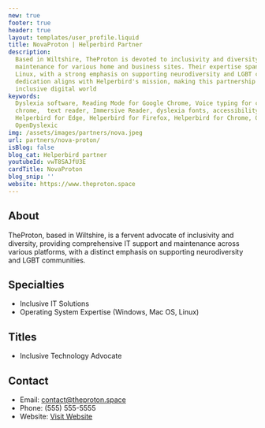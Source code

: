 ```yaml
---
new: true
footer: true
header: true
layout: templates/user_profile.liquid
title: NovaProton | Helperbird Partner
description:
  Based in Wiltshire, TheProton is devoted to inclusivity and diversity, providing IT support and
  maintenance for various home and business sites. Their expertise spans from Windows and Mac OS to
  Linux, with a strong emphasis on supporting neurodiversity and LGBT communities. TheProton's
  dedication aligns with Helperbird's mission, making this partnership a stride towards a more
  inclusive digital world
keywords:
  Dyslexia software, Reading Mode for Google Chrome, Voice typing for chrome, Text to speech for
  chrome,  text reader, Immersive Reader, dyslexia fonts, accessibility software, dyslexia software,
  Helperbird for Edge, Helperbird for Firefox, Helperbird for Chrome, Opendyslexic for Chrome,
  OpenDyslexic
img: /assets/images/partners/nova.jpeg
url: partners/nova-proton/
isBlog: false
blog_cat: Helperbird partner
youtubeId: vwT8SAJfU3E
cardTitle: NovaProton
blog_snip: ''
website: https://www.theproton.space
---
```


## About

TheProton, based in Wiltshire, is a fervent advocate of inclusivity and diversity, providing
comprehensive IT support and maintenance across various platforms, with a distinct emphasis on
supporting neurodiversity and LGBT communities.

## Specialties

- Inclusive IT Solutions
- Operating System Expertise (Windows, Mac OS, Linux)

## Titles

- Inclusive Technology Advocate

## Contact

- Email: contact@theproton.space
- Phone: (555) 555-5555
- Website: [Visit Website](https://www.theproton.space)
